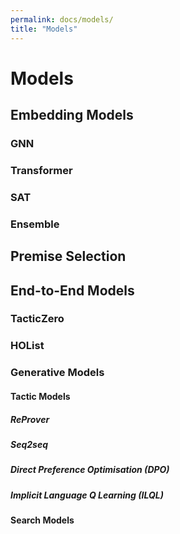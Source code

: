 ```yaml
---
permalink: docs/models/
title: "Models"
---
```



[//]: # (todo How best to characterise experiments vs models?? Include model architecture vs model trainers?)

# Models

## Embedding Models
### GNN
### Transformer
### SAT
### Ensemble

## Premise Selection

## End-to-End Models

### TacticZero

### HOList

### Generative Models

#### Tactic Models
##### ReProver

##### Seq2seq

##### Direct Preference Optimisation (DPO)

##### Implicit Language Q Learning (ILQL)

#### Search Models

